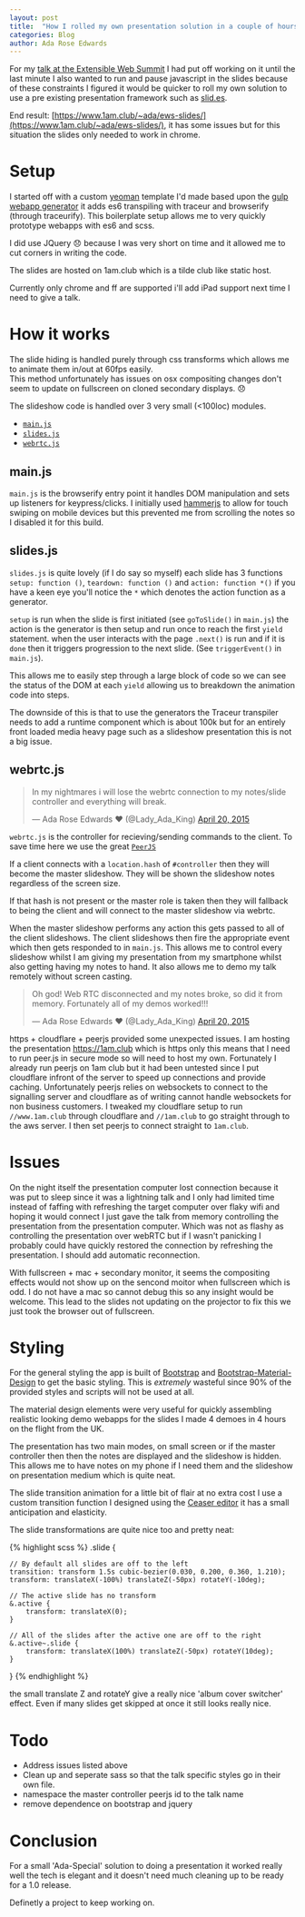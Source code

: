 ```yaml
---
layout: post
title:  "How I rolled my own presentation solution in a couple of hours with es6"
categories: Blog
author: Ada Rose Edwards
---
```


For my [talk at the Extensible Web Summit](http://localhost:9000/blog/2015/04/26/slides/) I had put off working on it until the last minute I also wanted to run and pause javascript in the slides because of these constraints I figured it would be quicker to roll my own solution to use a pre existing presentation framework such as [slid.es](http://slid.es).

End result: [https://www.1am.club/~ada/ews-slides/](https://www.1am.club/~ada/ews-slides/), it has some issues but for this situation the slides only needed to work in chrome.

# Setup

I started off with a custom [yeoman](http://yeoman.io/) template I'd made based upon the [gulp webapp generator](https://github.com/yeoman/generator-gulp-webapp) it adds es6 transpiling with traceur and browserify (through traceurify). This boilerplate setup allows me to very quickly prototype webapps with es6 and scss.

I did use JQuery 😞 because I was very short on time and it allowed me to cut corners in writing the code.

The slides are hosted on 1am.club which is a tilde club like static host.

Currently only chrome and ff are supported i'll add iPad support next time I need to give a talk.

# How it works

The slide hiding is handled purely through css transforms which allows me to animate them in/out at 60fps easily.  
This method unfortunately has issues on osx compositing changes don't seem to update on fullscreen on cloned secondary displays. 😞

The slideshow code is handled over 3 very small (<100loc) modules.

 * [`main.js`](https://github.com/AdaRoseEdwards/ews-slides/blob/master/app/scripts/main.js)
 * [`slides.js`](https://github.com/AdaRoseEdwards/ews-slides/blob/master/app/scripts/lib/slides.js)
 * [`webrtc.js`](https://github.com/AdaRoseEdwards/ews-slides/blob/master/app/scripts/lib/webrtc.js)

## main.js

`main.js` is the browserify entry point it handles DOM manipulation and sets up listeners for keypress/clicks. I initially used [hammerjs](http://hammerjs.github.io/) to allow for touch swiping on mobile devices but this prevented me from scrolling the notes so I disabled it for this build.

## slides.js

`slides.js` is quite lovely (if I do say so myself) each slide has 3 functions `setup: function ()`, `teardown: function ()` and `action: function *()` if you have a keen eye you'll notice the `*` which denotes the action function as a generator.

`setup` is run when the slide is first initiated (see `goToSlide()` in `main.js`) the action is the generator is then setup and run once to reach the first `yield` statement. when the user interacts with the page `.next()` is run and if it is `done` then it triggers progression to the next slide. (See `triggerEvent()` in `main.js`).

This allows me to easily step through a large block of code so we can see the status of the DOM at each `yield` allowing us to breakdown the animation code into steps.

The downside of this is that to use the generators the Traceur transpiler needs to add a runtime component which is about 100k but for an entirely front loaded media heavy page such as a slideshow presentation this is not a big issue.

## webrtc.js

<blockquote class="twitter-tweet" lang="en"><p>In my nightmares i will lose the webrtc connection to my notes/slide controller and everything will break.</p>&mdash; Ada Rose Edwards ♥ (@Lady_Ada_King) <a href="https://twitter.com/Lady_Ada_King/status/590190029277802497">April 20, 2015</a></blockquote>
<script async src="//platform.twitter.com/widgets.js" charset="utf-8"></script>

`webrtc.js` is the controller for recieving/sending commands to the client. To save time here we use the great [`PeerJS`](http://peerjs.com/)

If a client connects with a `location.hash` of `#controller` then they will become the master slideshow. They will be shown the slideshow notes regardless of the screen size.

If that hash is not present or the master role is taken then they will fallback to being the client and will connect to the master slideshow via webrtc.

When the master slideshow performs any action this gets passed to all of the client slideshows. The client slideshows then fire the appropriate event which then gets responded to in `main.js`. This allows me to control every slideshow whilst I am giving my presentation from my smartphone whilst also getting having my notes to hand. It also allows me to demo my talk remotely without screen casting.

<blockquote class="twitter-tweet" lang="en"><p>Oh god! Web RTC disconnected and my notes broke, so did it from memory. Fortunately all of my demos worked!!!</p>&mdash; Ada Rose Edwards ♥ (@Lady_Ada_King) <a href="https://twitter.com/Lady_Ada_King/status/590199639128702977">April 20, 2015</a></blockquote>
<script async src="//platform.twitter.com/widgets.js" charset="utf-8"></script>

https + cloudflare + peerjs provided some unexpected issues. I am hosting the presentation https://1am.club which is https only this means that I need to run peer.js in secure mode so will need to host my own. Fortunately I already run peerjs on 1am club but it had been untested since I put cloudflare infront of the server to speed up connections and provide caching. Unfortunately peerjs relies on websockets to connect to the signalling server and cloudflare as of writing cannot handle websockets for non business customers. I tweaked my cloudflare setup to run `//www.1am.club` through cloudflare and `//1am.club` to go straight through to the aws server. I then set peerjs to connect straight to `1am.club`.

# Issues

On the night itself the presentation computer lost connection because it was put to sleep since it was a lightning talk and I only had limited time instead of faffing with refreshing the target computer over flaky wifi and hoping it would connect I just gave the talk from memory controlling the presentation from the presentation computer. Which was not as flashy as controlling the presentation over webRTC but if I wasn't panicking I probably could have quickly restored the connection by refreshing the presentation. I should add automatic reconnection.

With fullscreen + mac + secondary monitor, it seems the compositing effects would not show up on the sencond moitor when fullscreen which is odd. I do not have a mac so cannot debug this so any insight would be welcome. This lead to the slides not updating on the projector to fix this we just took the browser out of fullscreen.

# Styling

For the general styling the app is built of [Bootstrap](http://getbootstrap.com/) and [Bootstrap-Material-Design](https://fezvrasta.github.io/bootstrap-material-design/) to get the basic styling. This is *extremely* wasteful since 90% of the provided styles and scripts will not be used at all.

The material design elements were very useful for quickly assembling realistic looking demo webapps for the slides I made 4 demoes in 4 hours on the flight from the UK.

The presentation has two main modes, on small screen or if the master controller then then the notes are displayed and the slideshow is hidden. This allows me to have notes on my phone if I need them and the slideshow on presentation medium which is quite neat.

The slide transition animation for a little bit of flair at no extra cost I use a custom transition function I designed using the [Ceaser editor](http://matthewlein.com/ceaser/) it has a small anticipation and elasticity.

The slide transformations are quite nice too and pretty neat:

{% highlight scss %}
.slide {

	// By default all slides are off to the left
	transition: transform 1.5s cubic-bezier(0.030, 0.200, 0.360, 1.210);
	transform: translateX(-100%) translateZ(-50px) rotateY(-10deg);

	// The active slide has no transform
	&.active {
		transform: translateX(0);
	}

	// All of the slides after the active one are off to the right
	&.active~.slide {
		transform: translateX(100%) translateZ(-50px) rotateY(10deg);
	}
}
{% endhighlight %}

the small translate Z and rotateY give a really nice 'album cover switcher' effect. Even if many slides get skipped at once it still looks really nice.

# Todo

* Address issues listed above
* Clean up and seperate sass so that the talk specific styles go in their own file.
* namespace the master controller peerjs id to the talk name
* remove dependence on bootstrap and jquery

# Conclusion

For a small 'Ada-Special' solution to doing a presentation it worked really well the tech is elegant and it doesn't need much cleaning up to be ready for a 1.0 release.

Definetly a project to keep working on.